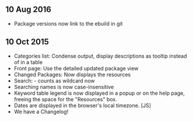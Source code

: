 ## 10 Aug 2016
* Package versions now link to the ebuild in git

## 10 Oct 2015

* Categories list: Condense output, display descriptions as tooltip instead of in a table
* Front page: Use the detailed updated package view
* Changed Packages: Now displays the resources
* Search: - counts as wildcard now
* Searching names is now case-insensitive
* Keyword table legend is now displayed in a popup or on the help page, freeing the space for the "Resources" box.
* Dates are displayed in the browser's local timezone. [JS]
* We have a Changelog!
